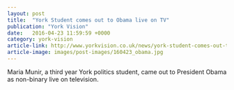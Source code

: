 ```yaml
---
layout: post
title:  "York Student comes out to Obama live on TV"
publication: "York Vision"
date:   2016-04-23 11:59:59 +0000
category: york-vision
article-link: http://www.yorkvision.co.uk/news/york-student-comes-out-to-obama-live-on-television/23/04/2016
article-image: images/post-images/160423_obama.jpg
---
```

Maria Munir, a third year York politics student, came out to President Obama as non-binary live on television.